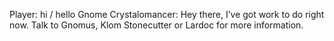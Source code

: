 Player: hi / hello
Gnome Crystalomancer: Hey there, I’ve got work to do right now. Talk to Gnomus, Klom Stonecutter or Lardoc for more information.